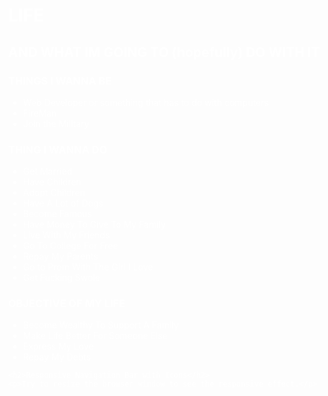 <!DOCTYPE html>
<html>
  <head>
    <title>justakidwithacomputer.com</title>
<meta name="viewport" content="width=device-width, initial-scale=1">
<link rel="stylesheet" href="https://cdnjs.cloudflare.com/ajax/libs/font-awesome/4.7.0/css/font-awesome.min.css">
<style>
body {margin:0;}

body{
	background-image:url("hack.jpg");
}

.icon-bar {
  width: 100%;
  background-color: #555;
  overflow: auto;
}

.icon-bar a {
  float: left;
  width: 20%;
  text-align: center;
  padding: 12px 0;
  transition: all 0.3s ease;
  color: white;
  font-size: 36px;
}

.icon-bar a:hover {
  background-color: #000;
}

.active {
  background-color: #4CAF50;
}
body{
	color:white;
}
</style>
  </head>
  <body>
    <h1>LIFE</h1>
    <h2>AND WHAT IM GOING TO (hopefully) DO WITH IT</h2>
    <h3>THINGS I WANNA BE</h3>
    <ul>
      <li>Web Developer or something that has to do with computers</li>
      <li>FireMan</li>
      <li>Join the Military</li>
    </ul>
    <h3>THING I WANNA DO</h3>
    <ul>
      <li>Get Married</li>
      <li>Have Children</li>
      <li>Adopt Children</li>
      <li>Have A Lot of Dogs</li>
      <li>Become Famous</li>
      <li>Have Money To Give To My Family</li>
      <li>Live With My Friends</li>
      <li>Go To College For Free</li>
      <li>Repay My Parents</li>
      <li>Go to Prom With The Girl I Love</li>
      <li>Get Fucking Swole</li>
    </ul>
    <h3>OBJECTIVE OF MY LIFE</h3>
    <ul>
      <li>Become Wealthy To Support A Family</li>
      <li>Make Life Better For Someone Else</li>
      <li>Express My Love</li>
      <li>Repay My Debts</li>
    </ul>
	
	<h2>Responsive Navigation Bar with Icons</h2>
	<p>Try to resize the browser window to see the responsive effect.</p>

<div class="icon-bar">
  <a class="active" href="#"><i class="fa fa-home"></i></a> 
  <a href="#"><i class="fa fa-search"></i></a> 
  <a href="#"><i class="fa fa-envelope"></i></a> 
  <a href="#"><i class="fa fa-globe"></i></a>
  <a href="#"><i class="fa fa-trash"></i></a> 
</div>
	
  </body>
</html>
